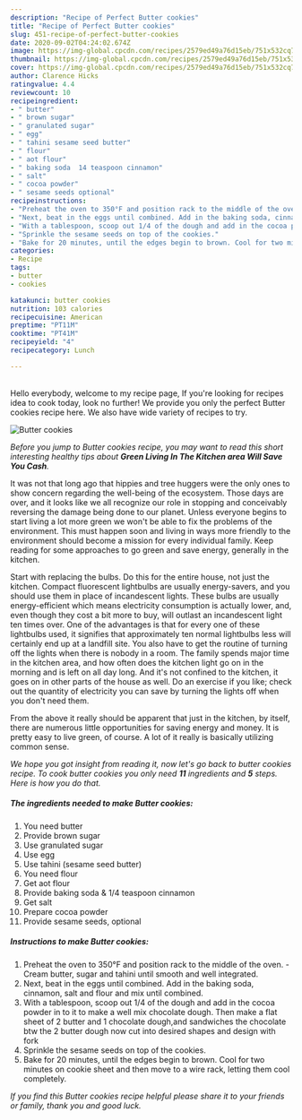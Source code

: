 ```yaml
---
description: "Recipe of Perfect Butter cookies"
title: "Recipe of Perfect Butter cookies"
slug: 451-recipe-of-perfect-butter-cookies
date: 2020-09-02T04:24:02.674Z
image: https://img-global.cpcdn.com/recipes/2579ed49a76d15eb/751x532cq70/butter-cookies-recipe-main-photo.jpg
thumbnail: https://img-global.cpcdn.com/recipes/2579ed49a76d15eb/751x532cq70/butter-cookies-recipe-main-photo.jpg
cover: https://img-global.cpcdn.com/recipes/2579ed49a76d15eb/751x532cq70/butter-cookies-recipe-main-photo.jpg
author: Clarence Hicks
ratingvalue: 4.4
reviewcount: 10
recipeingredient:
- " butter"
- " brown sugar"
- " granulated sugar"
- " egg"
- " tahini sesame seed butter"
- " flour"
- " aot flour"
- " baking soda  14 teaspoon cinnamon"
- " salt"
- " cocoa powder"
- " sesame seeds optional"
recipeinstructions:
- "Preheat the oven to 350°F and position rack to the middle of the oven. Cream butter, sugar and tahini until smooth and well integrated."
- "Next, beat in the eggs until combined. Add in the baking soda, cinnamon, salt and flour and mix until combined."
- "With a tablespoon, scoop out 1/4 of the dough and add in the cocoa powder in to it to make a well mix chocolate dough. Then make a flat sheet of 2 butter and 1 chocolate dough,and sandwiches the chocolate btw the 2 butter dough now cut into desired shapes and design with fork"
- "Sprinkle the sesame seeds on top of the cookies."
- "Bake for 20 minutes, until the edges begin to brown. Cool for two minutes on cookie sheet and then move to a wire rack, letting them cool completely."
categories:
- Recipe
tags:
- butter
- cookies

katakunci: butter cookies 
nutrition: 103 calories
recipecuisine: American
preptime: "PT11M"
cooktime: "PT41M"
recipeyield: "4"
recipecategory: Lunch

---
```

<br>
Hello everybody, welcome to my recipe page, If you're looking for recipes idea to cook today, look no further! We provide you only the perfect Butter cookies recipe here. We also have wide variety of recipes to try.
<br>


![Butter cookies](https://img-global.cpcdn.com/recipes/2579ed49a76d15eb/751x532cq70/butter-cookies-recipe-main-photo.jpg)

<i>Before you jump to Butter cookies recipe, you may want to read this short interesting healthy tips about 
<strong>Green Living In The Kitchen area Will Save You Cash</strong>.</i>
</br>

It was not that long ago that hippies and tree huggers were the only ones to show concern regarding the well-being of the ecosystem. Those days are over, and it looks like we all recognize our role in stopping and conceivably reversing the damage being done to our planet. Unless everyone begins to start living a lot more green we won't be able to fix the problems of the environment. This must happen soon and living in ways more friendly to the environment should become a mission for every individual family. Keep reading for some approaches to go green and save energy, generally in the kitchen.

Start with replacing the bulbs. Do this for the entire house, not just the kitchen. Compact fluorescent lightbulbs are usually energy-savers, and you should use them in place of incandescent lights. These bulbs are usually energy-efficient which means electricity consumption is actually lower, and, even though they cost a bit more to buy, will outlast an incandescent light ten times over. One of the advantages is that for every one of these lightbulbs used, it signifies that approximately ten normal lightbulbs less will certainly end up at a landfill site. You also have to get the routine of turning off the lights when there is nobody in a room. The family spends major time in the kitchen area, and how often does the kitchen light go on in the morning and is left on all day long. And it's not confined to the kitchen, it goes on in other parts of the house as well. Do an exercise if you like; check out the quantity of electricity you can save by turning the lights off when you don't need them.

From the above it really should be apparent that just in the kitchen, by itself, there are numerous little opportunities for saving energy and money. It is pretty easy to live green, of course. A lot of it really is basically utilizing common sense.


<i>We hope you got insight from reading it, now let's go back to butter cookies recipe. To cook butter cookies you only need <strong>11</strong> ingredients and <strong>5</strong> steps. Here is how you do that.
</i>

##### The ingredients needed to make Butter cookies:

1. You need  butter
1. Provide  brown sugar
1. Use  granulated sugar
1. Use  egg
1. Use  tahini (sesame seed butter)
1. You need  flour
1. Get  aot flour
1. Provide  baking soda &amp; 1/4 teaspoon cinnamon
1. Get  salt
1. Prepare  cocoa powder
1. Provide  sesame seeds, optional


##### Instructions to make Butter cookies:

1. Preheat the oven to 350°F and position rack to the middle of the oven. - Cream butter, sugar and tahini until smooth and well integrated.
1. Next, beat in the eggs until combined. Add in the baking soda, cinnamon, salt and flour and mix until combined.
1. With a tablespoon, scoop out 1/4 of the dough and add in the cocoa powder in to it to make a well mix chocolate dough. Then make a flat sheet of 2 butter and 1 chocolate dough,and sandwiches the chocolate btw the 2 butter dough now cut into desired shapes and design with fork
1. Sprinkle the sesame seeds on top of the cookies.
1. Bake for 20 minutes, until the edges begin to brown. Cool for two minutes on cookie sheet and then move to a wire rack, letting them cool completely.


<i>If you find this Butter cookies recipe helpful please share it to your friends or family, thank you and good luck.</i>
